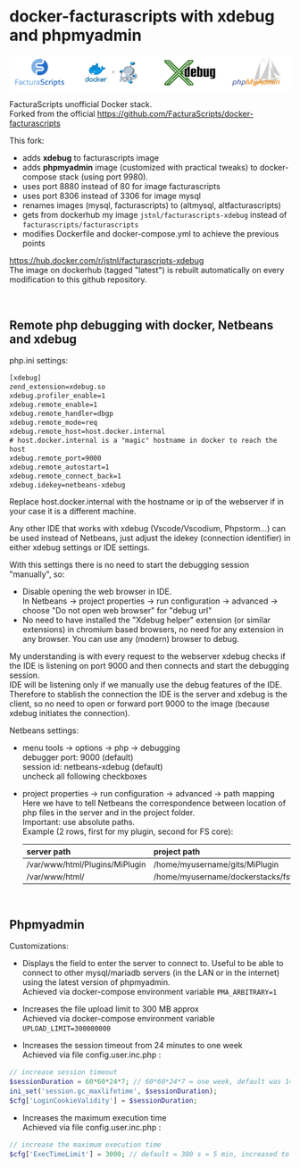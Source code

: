 # docker-facturascripts with xdebug and phpmyadmin

![cover](./cover.png "Cover image")

FacturaScripts unofficial Docker stack.\
Forked from the official https://github.com/FacturaScripts/docker-facturascripts

This fork:
- adds **xdebug** to facturascripts image
- adds **phpmyadmin** image (customized with practical tweaks) to docker-compose stack (using port 9980).
- uses port 8880 instead of 80 for image facturascripts
- uses port 8306 instead of 3306 for image mysql
- renames images (mysql, facturascripts) to (altmysql, altfacturascripts)
- gets from dockerhub my image `jstnl/facturascripts-xdebug` instead of `facturascripts/facturascripts`
- modifies Dockerfile and docker-compose.yml to achieve the previous points

https://hub.docker.com/r/jstnl/facturascripts-xdebug \
The image on dockerhub (tagged "latest") is rebuilt automatically on every modification to this github repository.

&nbsp;

## Remote php debugging with docker, Netbeans and xdebug

php.ini settings:
```
[xdebug]
zend_extension=xdebug.so
xdebug.profiler_enable=1
xdebug.remote_enable=1
xdebug.remote_handler=dbgp
xdebug.remote_mode=req
xdebug.remote_host=host.docker.internal
# host.docker.internal is a "magic" hostname in docker to reach the host
xdebug.remote_port=9000
xdebug.remote_autostart=1
xdebug.remote_connect_back=1
xdebug.idekey=netbeans-xdebug
```

Replace host.docker.internal with the hostname or ip of the webserver if in your case it is a different machine.

Any other IDE that works with xdebug (Vscode/Vscodium, Phpstorm...) can be used instead of Netbeans, just adjust the idekey (connection identifier) in either xdebug settings or IDE settings.

With this settings there is no need to start the debugging session "manually", so:
- Disable opening the web browser in IDE.\
In Netbeans -> project properties -> run configuration -> advanced -> choose "Do not open web browser" for "debug url"
- No need to have installed the "Xdebug helper" extension (or similar extensions) in chromium based browsers, no need for any extension in any browser. You can use any (modern) browser to debug.

My understanding is with every request to the webserver xdebug checks if the IDE is listening on port 9000 and then connects and start the debugging session.\
IDE will be listening only if we manually use the debug features of the IDE.\
Therefore to stablish the connection the IDE is the server and xdebug is the client, so no need to open or forward port 9000 to the image (because xdebug initiates the connection).

Netbeans settings:
- menu tools -> options -> php -> debugging\
	 debugger port: 9000 (default)\
	 session id: netbeans-xdebug (default)\
	 uncheck all following checkboxes

- project properties -> run configuration -> advanced -> path mapping\
	Here we have to tell Netbeans the correspondence between location of php files in the server and in the project folder.\
	Important: use absolute paths.\
	Example (2 rows, first for my plugin, second for FS core):

	|server path|project path|
	|---|---|
	|/var/www/html/Plugins/MiPlugin|/home/myusername/gits/MiPlugin|
	|/var/www/html/|/home/myusername/dockerstacks/fswithxdebug/facturascripts|

&nbsp;

## Phpmyadmin

Customizations:

- Displays the field to enter the server to connect to. Useful to be able to connect to other mysql/mariadb servers (in the LAN or in the internet) using the latest version of phpmyadmin.\
Achieved via docker-compose environment variable `PMA_ARBITRARY=1` 

- Increases the file upload limit to 300 MB approx\
Achieved via docker-compose environment variable `UPLOAD_LIMIT=300000000` 

- Increases the session timeout from 24 minutes to one week\
Achieved via file config.user.inc.php :
```php
// increase session timeout
$sessionDuration = 60*60*24*7; // 60*60*24*7 = one week, default was 1440
ini_set('session.gc_maxlifetime', $sessionDuration);
$cfg['LoginCookieValidity'] = $sessionDuration;
```

- Increases the maximum execution time\
Achieved via file config.user.inc.php :
```php
// increase the maximum execution time
$cfg['ExecTimeLimit'] = 3000; // default = 300 s = 5 min, increased to 50 min.
```

